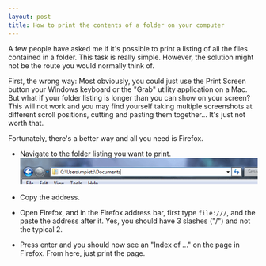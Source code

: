 ```yaml
---
layout: post
title: How to print the contents of a folder on your computer
---
```


A few people have asked me if it's possible to print a listing of all the files contained in a folder. This task is really simple. However, the solution might not be the route you would normally think of.

First, the wrong way: Most obviously, you could just use the Print Screen button your Windows keyboard or the "Grab" utility application on a Mac. But what if your folder listing is longer than you can show on your screen? This will not work and you may find yourself taking multiple screenshots at different scroll positions, cutting and pasting them together... It's just not worth that.

Fortunately, there's a better way and all you need is Firefox.

- Navigate to the folder listing you want to print. ![Windows 7 Address bar][pic-0]
- Copy the address.
- Open Firefox, and in the Firefox address bar, first type `file:///`, and the paste the address after it. Yes, you should have 3 slashes ("/") and not the typical 2.
- Press enter and you should now see an "Index of ..." on the page in Firefox. From here, just print the page.

  [pic-0]: /images/address-bar.png
